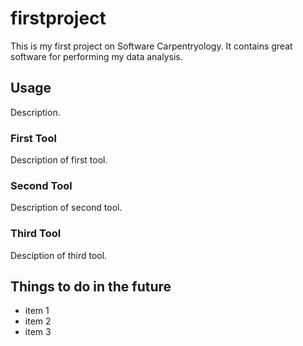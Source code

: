 # firstproject
This is my first project on Software Carpentryology. 
It contains great software for performing my data analysis. 

## Usage 
Description. 
### First Tool
Description of first tool.
### Second Tool
Description of second tool.
### Third Tool
Desciption of third tool.

## Things to do in the future
- item 1
- item 2
- item 3

